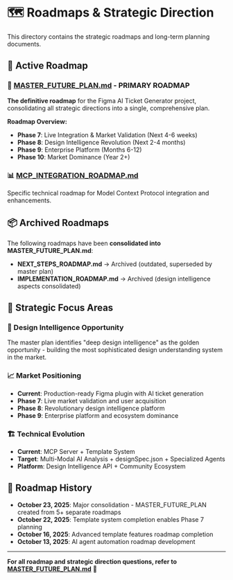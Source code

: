 # 🗺️ Roadmaps & Strategic Direction

This directory contains the strategic roadmaps and long-term planning documents.

## 🎯 **Active Roadmap**

### **🚀 [MASTER_FUTURE_PLAN.md](../MASTER_FUTURE_PLAN.md)** - **PRIMARY ROADMAP** 
**The definitive roadmap** for the Figma AI Ticket Generator project, consolidating all strategic directions into a single, comprehensive plan.

**Roadmap Overview:**
- **Phase 7**: Live Integration & Market Validation (Next 4-6 weeks)
- **Phase 8**: Design Intelligence Revolution (Next 2-4 months)  
- **Phase 9**: Enterprise Platform (Months 6-12)
- **Phase 10**: Market Dominance (Year 2+)

### **📊 [MCP_INTEGRATION_ROADMAP.md](./MCP_INTEGRATION_ROADMAP.md)**
Specific technical roadmap for Model Context Protocol integration and enhancements.

## 📦 **Archived Roadmaps**

The following roadmaps have been **consolidated into MASTER_FUTURE_PLAN.md**:

- **NEXT_STEPS_ROADMAP.md** → Archived (outdated, superseded by master plan)
- **IMPLEMENTATION_ROADMAP.md** → Archived (design intelligence aspects consolidated)

## 🎯 **Strategic Focus Areas**

### **🧠 Design Intelligence Opportunity**
The master plan identifies "deep design intelligence" as the golden opportunity - building the most sophisticated design understanding system in the market.

### **📈 Market Positioning**  
- **Current**: Production-ready Figma plugin with AI ticket generation
- **Phase 7**: Live market validation and user acquisition
- **Phase 8**: Revolutionary design intelligence platform
- **Phase 9**: Enterprise platform and ecosystem dominance

### **🏗️ Technical Evolution**
- **Current**: MCP Server + Template System
- **Target**: Multi-Modal AI Analysis + designSpec.json + Specialized Agents
- **Platform**: Design Intelligence API + Community Ecosystem

## 📅 **Roadmap History**

- **October 23, 2025**: Major consolidation - MASTER_FUTURE_PLAN created from 5+ separate roadmaps
- **October 22, 2025**: Template system completion enables Phase 7 planning
- **October 16, 2025**: Advanced template features roadmap completion
- **October 13, 2025**: AI agent automation roadmap development

---

**For all roadmap and strategic direction questions, refer to [MASTER_FUTURE_PLAN.md](../MASTER_FUTURE_PLAN.md)** 🎯